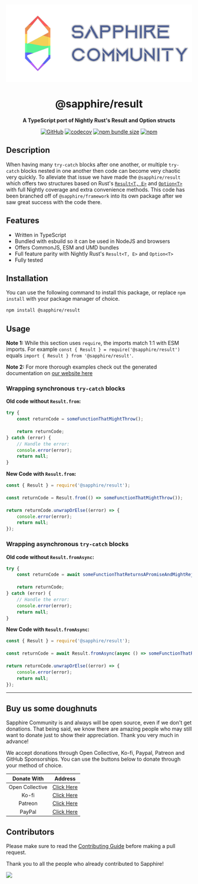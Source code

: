 <div align="center">

![Sapphire Logo](https://raw.githubusercontent.com/sapphiredev/assets/main/banners/SapphireCommunity.png)

# @sapphire/result

**A TypeScript port of Nightly Rust's Result and Option structs**

[![GitHub](https://img.shields.io/github/license/sapphiredev/utilities)](https://github.com/sapphiredev/utilities/blob/main/LICENSE.md)
[![codecov](https://codecov.io/gh/sapphiredev/utilities/branch/main/graph/badge.svg?token=OEGIV6RFDO)](https://codecov.io/gh/sapphiredev/utilities)
[![npm bundle size](https://img.shields.io/bundlephobia/min/@sapphire/result?logo=webpack&style=flat-square)](https://bundlephobia.com/result?p=@sapphire/result)
[![npm](https://img.shields.io/npm/v/@sapphire/result?color=crimson&logo=npm&style=flat-square)](https://www.npmjs.com/package/@sapphire/result)

</div>

## Description

When having many `try-catch` blocks after one another, or multiple `try-catch` blocks nested in one another then code can become very chaotic very quickly. To alleviate that issue we have made the `@sapphire/result` which offers two structures based on Rust's [`Result<T, E>`](https://doc.rust-lang.org/std/result/index.html) and [`Option<T>`](https://doc.rust-lang.org/std/option/enum.Option.html) with full Nightly coverage and extra convenience methods. This code has been branched off of `@sapphire/framework` into its own package after we saw great success with the code there.

## Features

-   Written in TypeScript
-   Bundled with esbuild so it can be used in NodeJS and browsers
-   Offers CommonJS, ESM and UMD bundles
-   Full feature parity with Nightly Rust's `Result<T, E>` and `Option<T>`
-   Fully tested

## Installation

You can use the following command to install this package, or replace `npm install` with your package manager of choice.

```sh
npm install @sapphire/result
```

## Usage

**Note 1:** While this section uses `require`, the imports match 1:1 with ESM imports. For example `const { Result } = require('@sapphire/result')` equals `import { Result } from '@sapphire/result'`.

**Note 2:** For more thorough examples check out the generated documentation on [our website here](https://www.sapphirejs.dev/docs/Documentation/api-utilities/@sapphire/result/interfaces/IResult)

### Wrapping synchronous `try-catch` blocks

**Old code without `Result.from`:**

```typescript
try {
	const returnCode = someFunctionThatMightThrow();

	return returnCode;
} catch (error) {
	// Handle the error:
	console.error(error);
	return null;
}
```

**New Code with `Result.from`:**

```typescript
const { Result } = require('@sapphire/result');

const returnCode = Result.from(() => someFunctionThatMightThrow());

return returnCode.unwrapOrElse((error) => {
	console.error(error);
	return null;
});
```

### Wrapping asynchronous `try-catch` blocks

**Old code without `Result.fromAsync`:**

```typescript
try {
	const returnCode = await someFunctionThatReturnsAPromiseAndMightReject();

	return returnCode;
} catch (error) {
	// Handle the error:
	console.error(error);
	return null;
}
```

**New Code with `Result.fromAsync`:**

```typescript
const { Result } = require('@sapphire/result');

const returnCode = await Result.fromAsync(async () => someFunctionThatReturnsAPromiseAndMightReject());

return returnCode.unwrapOrElse((error) => {
	console.error(error);
	return null;
});
```

---

## Buy us some doughnuts

Sapphire Community is and always will be open source, even if we don't get donations. That being said, we know there are amazing people who may still want to donate just to show their appreciation. Thank you very much in advance!

We accept donations through Open Collective, Ko-fi, Paypal, Patreon and GitHub Sponsorships. You can use the buttons below to donate through your method of choice.

|   Donate With   |                       Address                       |
| :-------------: | :-------------------------------------------------: |
| Open Collective | [Click Here](https://sapphirejs.dev/opencollective) |
|      Ko-fi      |      [Click Here](https://sapphirejs.dev/kofi)      |
|     Patreon     |    [Click Here](https://sapphirejs.dev/patreon)     |
|     PayPal      |     [Click Here](https://sapphirejs.dev/paypal)     |

## Contributors

Please make sure to read the [Contributing Guide][contributing] before making a pull request.

Thank you to all the people who already contributed to Sapphire!

<a href="https://github.com/sapphiredev/utilities/graphs/contributors">
  <img src="https://contrib.rocks/image?repo=sapphiredev/utilities" />
</a>

[contributing]: https://github.com/sapphiredev/.github/blob/main/.github/CONTRIBUTING.md
[lexure]: https://github.com/1Computer1/lexure
[1computer1]: https://github.com/1Computer1
